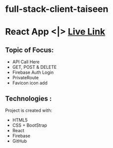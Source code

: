 # full-stack-client-taiseen
# React App <|> [Live Link](https://development-books-corner.web.app/home) 

## Topic of Focus:
- API Call Here
- GET, POST & DELETE 
- Firebase Auth Login
- PrivateRoute
- Favicon icon add 

## Technologies :
Project is created with:
* HTML5 
* CSS + BootStrap
* React 
* Firebase
* GitHub

